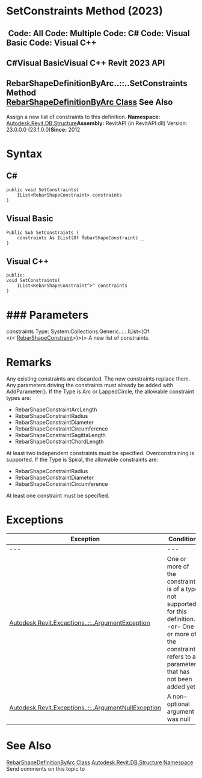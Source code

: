 # SetConstraints Method (2023)

﻿
 Code: All Code: Multiple Code: C# Code: Visual Basic Code: Visual C++   
---  
C#Visual BasicVisual C++
Revit 2023 API  
---  
RebarShapeDefinitionByArc..::..SetConstraints Method   
[RebarShapeDefinitionByArc Class](a92742a5-9781-3691-ec78-5b318fbf5ad3.md "RebarShapeDefinitionByArc Class") See Also  
---  
Assign a new list of constraints to this definition. 
**Namespace:** [Autodesk.Revit.DB.Structure](d586b341-f687-9d90-e96d-255806b7d4fc.md "Autodesk.Revit.DB.Structure Namespace")**Assembly:** RevitAPI (in RevitAPI.dll) Version: 23.0.0.0 (23.1.0.0)**Since:** 2012 
# Syntax
C#  
---  
```text
public void SetConstraints(
	IList<RebarShapeConstraint> constraints
)
```
  
Visual Basic  
---  
```text
Public Sub SetConstraints ( _
	constraints As IList(Of RebarShapeConstraint) _
)
```
  
Visual C++  
---  
```text
public:
void SetConstraints(
	IList<RebarShapeConstraint^>^ constraints
)
```
  
# ### Parameters
constraints
    Type: System.Collections.Generic..::..IList<(Of <(<'[RebarShapeConstraint](21c642f3-7aae-759b-4aac-ff4e2dd77d57.md "RebarShapeConstraint Class")>)>)> A new list of constraints. 
# Remarks
Any existing constraints are discarded. The new constraints replace them. Any parameters driving the constraints must already be added with AddParameter(). 
If the Type is Arc or LappedCircle, the allowable constraint types are: 
  * RebarShapeConstraintArcLength
  * RebarShapeConstraintRadius
  * RebarShapeConstraintDiameter
  * RebarShapeConstraintCircumference
  * RebarShapeConstraintSagittaLength
  * RebarShapeConstraintChordLength

At least two independent constraints must be specified. Overconstraining is supported. 
If the Type is Spiral, the allowable constraints are: 
  * RebarShapeConstraintRadius
  * RebarShapeConstraintDiameter
  * RebarShapeConstraintCircumference

At least one constraint must be specified. 
# Exceptions
| Exception | Condition |
| --- | --- |
| --- | --- |
| [Autodesk.Revit.Exceptions..::..ArgumentException](2e6e4206-97a8-dd4b-df5d-4269f4bb6088.md "ArgumentException Class") | One or more of the constraints is of a type not supported for this definition. -or- One or more of the constraints refers to a parameter that has not been added yet. |
| [Autodesk.Revit.Exceptions..::..ArgumentNullException](631e1424-60f4-929b-4e52-dda9dcd26316.md "ArgumentNullException Class") | A non-optional argument was null |

# See Also
[RebarShapeDefinitionByArc Class](a92742a5-9781-3691-ec78-5b318fbf5ad3.md "RebarShapeDefinitionByArc Class")
[Autodesk.Revit.DB.Structure Namespace](d586b341-f687-9d90-e96d-255806b7d4fc.md "Autodesk.Revit.DB.Structure Namespace")
Send comments on this topic to 